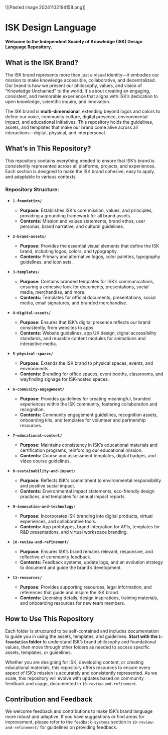 ![[Pasted image 20241102194158.png]]
# ISK Design Language

**Welcome to the Independent Society of Knowledge (ISK) Design Language Repository.**

## What is the ISK Brand?

The ISK brand represents more than just a visual identity—it embodies our mission to make knowledge accessible, collaborative, and decentralized. Our brand is how we present our philosophy, values, and vision of "Knowledge Unchained" to the world. It's about creating an engaging, consistent, and memorable experience that aligns with ISK’s dedication to open knowledge, scientific inquiry, and innovation.

The ISK brand is **multi-dimensional**, extending beyond logos and colors to define our voice, community culture, digital presence, environmental impact, and educational initiatives. This repository holds the guidelines, assets, and templates that make our brand come alive across all interactions—digital, physical, and interpersonal.

## What’s in This Repository?

This repository contains everything needed to ensure that ISK’s brand is consistently represented across all platforms, projects, and experiences. Each section is designed to make the ISK brand cohesive, easy to apply, and adaptable to various contexts.

### Repository Structure:

- **`1-foundation/`**
  - **Purpose:** Establishes ISK's core mission, values, and principles, providing a grounding framework for all brand assets.
  - **Contents:** Mission and values statements, brand ethos, user personas, brand narrative, and cultural guidelines.

- **`2-brand-assets/`**
  - **Purpose:** Provides the essential visual elements that define the ISK brand, including logos, colors, and typography.
  - **Contents:** Primary and alternative logos, color palettes, typography guidelines, and icon sets.

- **`3-templates/`**
  - **Purpose:** Contains branded templates for ISK’s communications, ensuring a cohesive look for documents, presentations, social media, merchandise, and more.
  - **Contents:** Templates for official documents, presentations, social media, email signatures, and branded merchandise.

- **`4-digital-assets/`**
  - **Purpose:** Ensures that ISK’s digital presence reflects our brand consistently, from websites to apps.
  - **Contents:** Website guidelines, app UX design, digital accessibility standards, and reusable content modules for animations and interactive media.

- **`5-physical-spaces/`**
  - **Purpose:** Extends the ISK brand to physical spaces, events, and environments.
  - **Contents:** Branding for office spaces, event booths, classrooms, and wayfinding signage for ISK-hosted spaces.

- **`6-community-engagement/`**
  - **Purpose:** Provides guidelines for creating meaningful, branded experiences within the ISK community, fostering collaboration and recognition.
  - **Contents:** Community engagement guidelines, recognition assets, onboarding kits, and templates for volunteer and partnership resources.

- **`7-educational-content/`**
  - **Purpose:** Maintains consistency in ISK’s educational materials and certification programs, reinforcing our educational mission.
  - **Contents:** Course and assessment templates, digital badges, and video course guidelines.

- **`8-sustainability-and-impact/`**
  - **Purpose:** Reflects ISK's commitment to environmental responsibility and positive social impact.
  - **Contents:** Environmental impact statements, eco-friendly design practices, and templates for annual impact reports.

- **`9-innovation-and-technology/`**
  - **Purpose:** Incorporates ISK branding into digital products, virtual experiences, and collaborative tools.
  - **Contents:** App prototypes, brand integration for APIs, templates for R&D presentations, and virtual workspace branding.

- **`10-review-and-refinement/`**
  - **Purpose:** Ensures ISK’s brand remains relevant, responsive, and reflective of community feedback.
  - **Contents:** Feedback systems, update logs, and an evolution strategy to document and guide the brand’s development.

- **`11-resources/`**
  - **Purpose:** Provides supporting resources, legal information, and references that guide and inspire the ISK brand.
  - **Contents:** Licensing details, design inspirations, training materials, and onboarding resources for new team members.

## How to Use This Repository

Each folder is structured to be self-contained and includes documentation to guide you in using the assets, templates, and guidelines. **Start with the `1-foundation` folder** to understand ISK’s brand philosophy and foundational values, then move through other folders as needed to access specific assets, templates, or guidelines.

Whether you are designing for ISK, developing content, or creating educational materials, this repository offers resources to ensure every aspect of ISK’s mission is accurately and consistently represented. As we scale, this repository will evolve with updates based on community feedback and usage, documented in `10-review-and-refinement`.

## Contribution and Feedback

We welcome feedback and contributions to make ISK’s brand language more robust and adaptive. If you have suggestions or find areas for improvement, please refer to the `feedback-systems` section in `10-review-and-refinement/` for guidelines on providing feedback.
